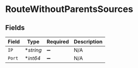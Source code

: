 # RouteWithoutParentsSources


## Fields

| Field              | Type               | Required           | Description        |
| ------------------ | ------------------ | ------------------ | ------------------ |
| `IP`               | **string*          | :heavy_minus_sign: | N/A                |
| `Port`             | **int64*           | :heavy_minus_sign: | N/A                |